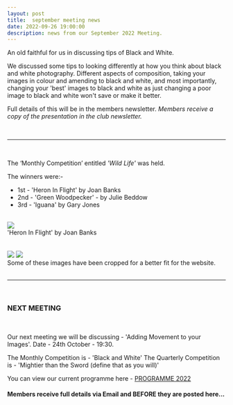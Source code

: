 ```yaml
---
layout: post
title:  september meeting news
date: 2022-09-26 19:00:00
description: news from our September 2022 Meeting.
---
```


An old faithful for us in discussing tips of Black and White.

We discussed some tips to looking differently at how you think about black and white photography. Different aspects of composition, taking your images in colour and amending to black and white, and most importantly, changing your 'best' images to black and white as just changing a poor image to black and white won't save or make it better.

Full details of this will be in the members newsletter.
*Members receive a copy of the presentation in the club newsletter.*

<br>

<hr>

<br>

The ‘Monthly Competition’ entitled *'Wild Life'* was held.

The winners were:-

<ul>
	<li>1st - &#39;Heron In Flight&#39; by Joan Banks</li>
	<li>2nd - &#39;Green Woodpecker&#39; - by Julie Beddow</li>
	<li>3rd - &#39;Iguana&#39; by Gary Jones</li>
</ul>

<br>

<div class="img_row">
	<img class="col three" src="{{ site.baseurl }}/assets/img/Sept22_Monthly/01 - Heron in flight.jpg">
</div>
<div class="col three caption">
	&#39;Heron In Flight&#39; by Joan Banks
</div>

<br>
<br>

<div class="img_row">
	<img class="col two" src="{{ site.baseurl }}/assets/img/Sept22_Monthly/11 - Green Woodpecker.jpg">
	<img class="col one" src="{{ site.baseurl }}/assets/img/Sept22_Monthly/14 - Iguana.jpg">
</div>

<div class="col three caption">
	Some of these images have been cropped for a better fit for the website.
</div>


<br>

<hr>

<br>



### NEXT MEETING
<br>

Our next meeting we will be discussing - 'Adding Movement to your Images'.
Date - 24th October - 19:30.

The Monthly Competition is - 'Black and White'
The Quarterly Competition is - 'Mightier than the Sword (define that as you will)'


You can view our current programme here - <a href="{{ site.baseurl }}/programme/2020-12-16-Forward-Programme-2022">PROGRAMME 2022</a>

#### Members receive full details via Email and BEFORE they are posted here...
<br>